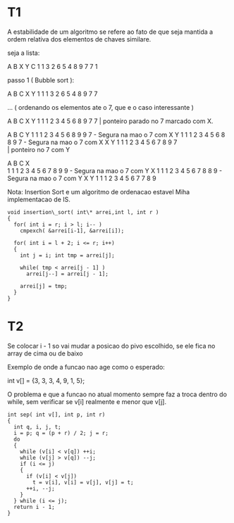 # T1

A estabilidade de um algoritmo se refere ao fato de que seja mantida a ordem relativa dos elementos de chaves similare.



seja a lista:

A B               X Y C
1 1 3 2 6 5 4 8 9 7 7 1

passo 1 ( Bubble sort ):

A B C               X Y 
1 1 1 3 2 6 5 4 8 9 7 7 

... ( ordenando os elementos ate o 7, que e o caso interessante )

A B C               X Y 
1 1 1 2 3 4 5 6 8 9 7 7 
                    |  ponteiro parado no 7 marcado com X.

A B C                 Y 
1 1 1 2 3 4 5 6 8 9 9 7  - Segura na mao o 7 com X
                      Y
1 1 1 2 3 4 5 6 8 8 9 7  - Segura na mao o 7 com X
                X     Y
1 1 1 2 3 4 5 6 7 8 9 7  
                      | ponteiro no 7 com Y

A B C           X      
1 1 1 2 3 4 5 6 7 8 9 9  - Segura na mao o 7 com Y
                X
1 1 1 2 3 4 5 6 7 8 8 9  - Segura na mao o 7 com Y
                X Y
1 1 1 2 3 4 5 6 7 7 8 9  

Nota: Insertion Sort e um algoritmo de ordenacao estavel
Miha implementacao de IS.
```
void insertion\_sort( int\* arrei,int l, int r )
{
  for( int i = r; i > l; i-- )
    cmpexch( &arrei[i-1], &arrei[i]);

  for( int i = l + 2; i <= r; i++)
  {
    int j = i; int tmp = arrei[j];

    while( tmp < arrei[j - 1] )
      arrei[j--] = arrei[j - 1];

    arrei[j] = tmp;
  }
}
```

# T2

Se colocar i - 1 so vai mudar a posicao do pivo escolhido, se ele fica no array de cima ou de baixo

Exemplo de onde a funcao nao age como o esperado:

int v[] = {3, 3, 3, 4, 9, 1, 5};

O problema e que a funcao no atual momento sempre faz a troca dentro do while, sem verificar se v[i] realmente e menor que v[j].

```
int sep( int v[], int p, int r) 
{
  int q, i, j, t;
  i = p; q = (p + r) / 2; j = r;
  do 
  {
    while (v[i] < v[q]) ++i;
    while (v[j] > v[q]) --j;
    if (i <= j) 
    {
      if (v[i] < v[j]) 
        t = v[i], v[i] = v[j], v[j] = t;
      ++i, --j;
    }
  } while (i <= j);
  return i - 1;
}
```
